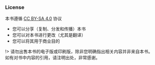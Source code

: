 ### License

本书遵循 [CC BY-SA 4.0](https://creativecommons.org/licenses/by-sa/4.0/) 协议

- 您可以分享（复制、分发和传播）本书
- 您可以对本书进行更改（尤其是翻译）
- 您可以将其用于商业目的

!> 请勿出售本书的电子版或印刷版，除非您明确指出相关内容并非来自本书。<br />如有对书中内容的引用，请注明出处，非常感谢。